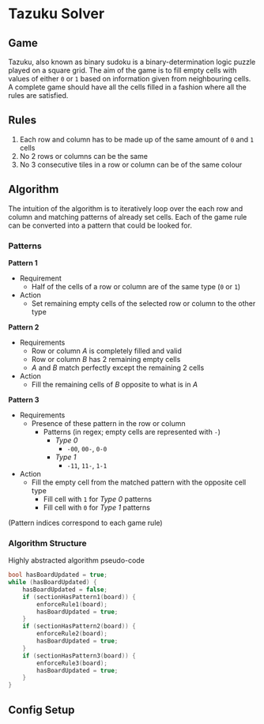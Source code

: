 # Tazuku Solver

## Game

Tazuku, also known as binary sudoku is a binary-determination logic puzzle played on a square grid. The aim of the game is to fill empty cells with values of either `0` or `1` based on information given from neighbouring cells. A complete game should have all the cells filled in a fashion where all the rules are satisfied.

## Rules

1.  Each row and column has to be made up of the same amount of `0` and `1` cells
2.  No 2 rows or columns can be the same
3.  No 3 consecutive tiles in a row or column can be of the same colour

## Algorithm

The intuition of the algorithm is to iteratively loop over the each row and column and matching patterns of already set cells. Each of the game rule can be converted into a pattern that could be looked for.

### Patterns

**Pattern 1**

-   Requirement
    -   Half of the cells of a row or column are of the same type (`0` or `1`)
-   Action
    -   Set remaining empty cells of the selected row or column to the other type

**Pattern 2**

-   Requirements
    -   Row or column _A_ is completely filled and valid
    -   Row or column _B_ has 2 remaining empty cells
    -   _A_ and _B_ match perfectly except the remaining 2 cells
-   Action
    -   Fill the remaining cells of _B_ opposite to what is in _A_

**Pattern 3**

-   Requirements
    -   Presence of these pattern in the row or column
        -   Patterns (in regex; empty cells are represented with `-`)
            -   _Type 0_
                -   `-00`, `00-`, `0-0`
            -   _Type 1_
                -   `-11`, `11-`, `1-1`
-   Action
    -   Fill the empty cell from the matched pattern with the opposite cell type
        -   Fill cell with `1` for _Type 0_ patterns
        -   Fill cell with `0` for _Type 1_ patterns

(Pattern indices correspond to each game rule)

### Algorithm Structure

Highly abstracted algorithm pseudo-code

```cpp
bool hasBoardUpdated = true;
while (hasBoardUpdated) {
	hasBoardUpdated = false;
	if (sectionHasPattern1(board)) {
        enforceRule1(board);
		hasBoardUpdated = true;
    }
    if (sectionHasPattern2(board)) {
        enforceRule2(board);
		hasBoardUpdated = true;
    }
    if (sectionHasPattern3(board)) {
        enforceRule3(board);
		hasBoardUpdated = true;
    }
}
```

## Config Setup
